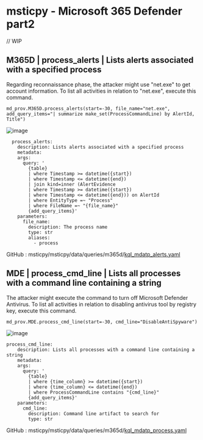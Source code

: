 # msticpy - Microsoft 365 Defender part2

// WIP <br>


## M365D | process_alerts | Lists alerts associated with a specified process
Regarding reconnaissance phase, the attacker might use "net.exe" to get account information. To list all activities in relation to "net.exe", execute this command.
```
md_prov.M365D.process_alerts(start=-30, file_name="net.exe", add_query_items="| summarize make_set(ProcessCommandLine) by AlertId, Title")
```
![image](https://user-images.githubusercontent.com/120234772/219591170-6b256fd0-f304-46ff-87ad-de5516873459.png)

```
  process_alerts:
    description: Lists alerts associated with a specified process
    metadata:
    args:
      query: '
        {table}
        | where Timestamp >= datetime({start})
        | where Timestamp <= datetime({end})
        | join kind=inner (AlertEvidence
        | where Timestamp >= datetime({start})
        | where Timestamp <= datetime({end})) on AlertId
        | where EntityType =~ "Process"
        | where FileName =~ "{file_name}"
        {add_query_items}'
    parameters:
      file_name:
        description: The process name
        type: str
        aliases:
          - process
```
GitHub : msticpy/msticpy/data/queries/m365d/[kql_mdatp_alerts.yaml](https://github.com/microsoft/msticpy/blob/main/msticpy/data/queries/m365d/kql_mdatp_alerts.yaml)



## MDE | process_cmd_line | Lists all processes with a command line containing a string
The attacker might execute the command to turn off Microsoft Defender Antivirus. To list all activities in relation to disabling antivirus tool by registry key, execute this command.
```
md_prov.MDE.process_cmd_line(start=-30, cmd_line="DisableAntiSpyware")
```

![image](https://user-images.githubusercontent.com/120234772/220122881-85dbd545-920d-4e0c-abf5-742fe7d9fc69.png)



```
process_cmd_line:
    description: Lists all processes with a command line containing a string
    metadata:
    args:
      query: '
        {table}
        | where {time_column} >= datetime({start})
        | where {time_column} <= datetime({end})
        | where ProcessCommandLine contains "{cmd_line}"
        {add_query_items}'
    parameters:
      cmd_line:
        description: Command line artifact to search for
        type: str
```
GitHub : msticpy/msticpy/data/queries/m365d/[kql_mdatp_process.yaml](https://github.com/microsoft/msticpy/blob/main/msticpy/data/queries/m365d/kql_mdatp_process.yaml)


